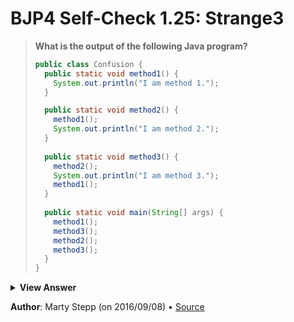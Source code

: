 # BJP4 Self-Check 1.25: Strange3

> **What is the output of the following Java program?**
>
> ```java
> public class Confusion {
>   public static void method1() {
>     System.out.println("I am method 1.");
>   }
> 
>   public static void method2() {
>     method1();
>     System.out.println("I am method 2.");
>   }
>   
>   public static void method3() {
>     method2();
>     System.out.println("I am method 3.");
>     method1();
>   }
>   
>   public static void main(String[] args) {
>     method1();
>     method3();
>     method2();
>     method3();
>   }
> }
> ```

<details>
  <summary><strong>View Answer</strong></summary>

    I am method 1.
    I am method 1.
    I am method 2.
    I am method 3.
    I am method 1.
    I am method 1.
    I am method 2.
    I am method 1.
    I am method 2.
    I am method 3.
    I am method 1.

</details>

**Author**: Marty Stepp (on 2016/09/08) • [Source](https://practiceit.cs.washington.edu/problem/view/bjp4/chapter1/s26-Confusing)
